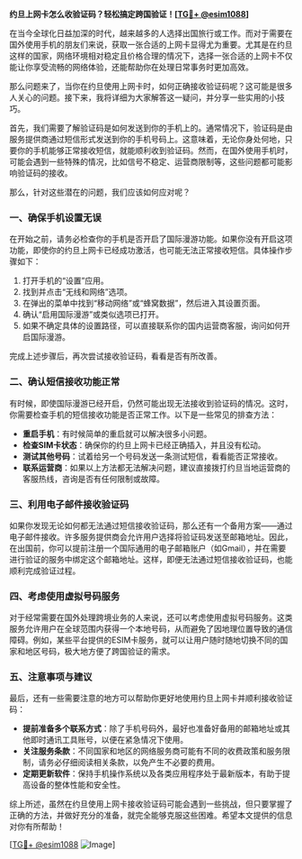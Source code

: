 **约旦上网卡怎么收验证码？轻松搞定跨国验证！[[TG💪+ @esim1088](https://t.me/s/esim1088)]**

在当今全球化日益加深的时代，越来越多的人选择出国旅行或工作。而对于需要在国外使用手机的朋友们来说，获取一张合适的上网卡显得尤为重要。尤其是在约旦这样的国家，网络环境相对稳定且价格合理的情况下，选择一张合适的上网卡不仅能让你享受流畅的网络体验，还能帮助你在处理日常事务时更加高效。

那么问题来了，当你在约旦使用上网卡时，如何正确接收验证码呢？这可能是很多人关心的问题。接下来，我将详细为大家解答这一疑问，并分享一些实用的小技巧。

首先，我们需要了解验证码是如何发送到你的手机上的。通常情况下，验证码是由服务提供商通过短信形式发送到你的手机号码上。这意味着，无论你身处何地，只要你的手机能够正常接收短信，就能顺利收到验证码。然而，在国外使用手机时，可能会遇到一些特殊的情况，比如信号不稳定、运营商限制等，这些问题都可能影响验证码的接收。

那么，针对这些潜在的问题，我们应该如何应对呢？

### **一、确保手机设置无误**
在开始之前，请务必检查你的手机是否开启了国际漫游功能。如果你没有开启这项功能，即使你的约旦上网卡已经成功激活，也可能无法正常接收短信。具体操作步骤如下：

1. 打开手机的“设置”应用。
2. 找到并点击“无线和网络”选项。
3. 在弹出的菜单中找到“移动网络”或“蜂窝数据”，然后进入其设置页面。
4. 确认“启用国际漫游”或类似选项已打开。
5. 如果不确定具体的设置路径，可以直接联系你的国内运营商客服，询问如何开启国际漫游。

完成上述步骤后，再次尝试接收验证码，看看是否有所改善。

### **二、确认短信接收功能正常**
有时候，即使国际漫游已经开启，仍然可能出现无法接收到验证码的情况。这时，你需要检查手机的短信接收功能是否正常工作。以下是一些常见的排查方法：

- **重启手机**：有时候简单的重启就可以解决很多小问题。
- **检查SIM卡状态**：确保你的约旦上网卡已经正确插入，并且没有松动。
- **测试其他号码**：试着给另一个号码发送一条测试短信，看看能否正常接收。
- **联系运营商**：如果以上方法都无法解决问题，建议直接拨打约旦当地运营商的客服热线，咨询是否有任何限制或故障。

### **三、利用电子邮件接收验证码**
如果你发现无论如何都无法通过短信接收验证码，那么还有一个备用方案——通过电子邮件接收。许多服务提供商会允许用户选择将验证码发送至邮箱地址。因此，在出国前，你可以提前注册一个国际通用的电子邮箱账户（如Gmail），并在需要进行验证的服务中绑定这个邮箱地址。这样，即便无法通过短信接收验证码，也能顺利完成验证过程。

### **四、考虑使用虚拟号码服务**
对于经常需要在国外处理跨境业务的人来说，还可以考虑使用虚拟号码服务。这类服务允许用户在全球范围内获得一个本地号码，从而避免了因地理位置导致的通信障碍。例如，某些平台提供的ESIM卡服务，就可以让用户随时随地切换不同的国家和地区号码，极大地方便了跨国验证的需求。

### **五、注意事项与建议**
最后，还有一些需要注意的地方可以帮助你更好地使用约旦上网卡并顺利接收验证码：

- **提前准备多个联系方式**：除了手机号码外，最好也准备好备用的邮箱地址或其他即时通讯工具账号，以便在紧急情况下使用。
- **关注服务条款**：不同国家和地区的网络服务商可能有不同的收费政策和服务限制，请务必仔细阅读相关条款，以免产生不必要的费用。
- **定期更新软件**：保持手机操作系统以及各类应用程序处于最新版本，有助于提高设备的整体性能和安全性。

综上所述，虽然在约旦使用上网卡接收验证码可能会遇到一些挑战，但只要掌握了正确的方法，并做好充分的准备，就完全能够克服这些困难。希望本文提供的信息对你有所帮助！

[[TG💪+ @esim1088](https://t.me/s/esim1088) ![Image](https://i.postimg.cc/4NQfJmqS/Snipaste-2025-05-13-00-14-12.png)]